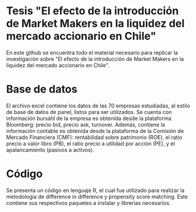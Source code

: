# Tesis "El efecto de la introducción de Market Makers en la liquidez del mercado accionario en Chile"
En este github se encuentra todo el material necesario para replicar la investigación sobre "El efecto de la introducción de Market Makers en la liquidez del mercado accionario en Chile".

# Base de datos
El archivo excel contiene los datos de las 70 empresas estudiadas, al estilo de base de datos de panel, listos para ser utilizados. 
Se cuenta con información bursátil de la empresa es obtenida desde la plataforma Bloomberg: precio bid, precio ask, turnover. Además, contiene la información contable es obtenida desde la plataforma de la Comisión de Mercado Financiera (CMF): rentabilidad sobre patrimonio (ROE), el ratio precio a valor libro (PB), el ratio precio a utilidad por acción (PE), y el apalancamiento (pasivos a activos).

# Código 
Se presenta un código en lenguaje R, el cual fue utilizado para realizar la metodologia de difference in difference y propensity score matching. Este contiene sus respectivos paquetes a instalar y librerias necesarios.
